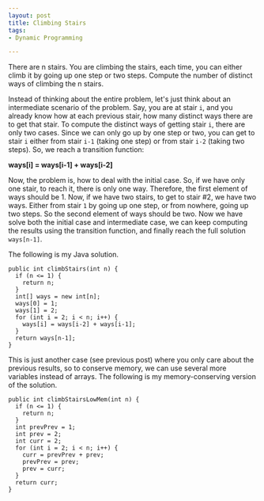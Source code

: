 ```yaml
---
layout: post
title: Climbing Stairs
tags:
- Dynamic Programming

---
```


There are n stairs. You are climbing the stairs, each time, you can either climb it by going up one step or two steps. Compute the number of distinct ways of climbing the n stairs.

Instead of thinking about the entire problem, let's just think about an intermediate scenario of the problem. Say, you are at stair `i`, and you already know how at each previous stair, how many distinct ways there are to get that stair. To compute the distinct ways of getting stair `i`, there are only two cases. Since we can only go up by one step or two, you can get to stair `i` either from stair `i-1` (taking one step) or from stair `i-2` (taking two steps). So, we reach a transition function:

**ways[i] = ways[i-1] + ways[i-2]**

Now, the problem is, how to deal with the initial case. So, if we have only one stair, to reach it, there is only one way. Therefore, the first element of ways should be 1. Now, if we have two stairs, to get to stair #2, we have two ways. Either from stair `1` by going up one step, or from nowhere, going up two steps. So the second element of ways should be two. Now we have solve both the initial case and intermediate case, we can keep computing the results using the transition function, and finally reach the full solution `ways[n-1]`.

The following is my Java solution.

```
public int climbStairs(int n) {
  if (n <= 1) {
    return n;
  }
  int[] ways = new int[n];
  ways[0] = 1;
  ways[1] = 2;
  for (int i = 2; i < n; i++) {
    ways[i] = ways[i-2] + ways[i-1];
  }
  return ways[n-1];
}
```

This is just another case (see previous post) where you only care about the previous results, so to conserve memory, we can use several more variables instead of arrays. The following is my memory-conserving version of the solution.

```
public int climbStairsLowMem(int n) {
  if (n <= 1) {
    return n;
  }
  int prevPrev = 1;
  int prev = 2;
  int curr = 2;
  for (int i = 2; i < n; i++) {
    curr = prevPrev + prev;
    prevPrev = prev;
    prev = curr;
  }
  return curr;
}
```